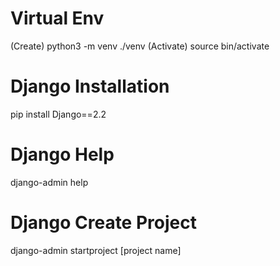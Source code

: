 # Virtual Env
(Create) python3 -m venv ./venv
(Activate) source bin/activate

# Django Installation
pip install Django==2.2

# Django Help
django-admin help

# Django Create Project
django-admin startproject [project name]